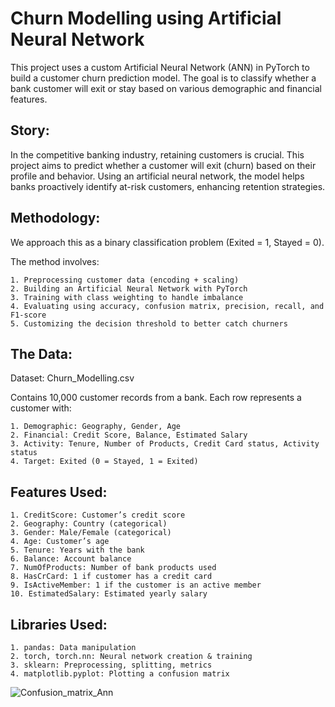 # Churn Modelling using Artificial Neural Network
This project uses a custom Artificial Neural Network (ANN) in PyTorch to build a customer churn prediction model. The goal is to classify whether a bank customer will exit or stay based on various demographic and financial features.

## Story:
In the competitive banking industry, retaining customers is crucial. This project aims to predict whether a customer will exit (churn) based on their profile and behavior. Using an artificial neural network, the model helps banks proactively identify at-risk customers, enhancing retention strategies.

## Methodology:
We approach this as a binary classification problem (Exited = 1, Stayed = 0).

The method involves:
    
    1. Preprocessing customer data (encoding + scaling)
    2. Building an Artificial Neural Network with PyTorch
    3. Training with class weighting to handle imbalance
    4. Evaluating using accuracy, confusion matrix, precision, recall, and F1-score
    5. Customizing the decision threshold to better catch churners

## The Data:
Dataset: Churn_Modelling.csv
  
  Contains 10,000 customer records from a bank.
  Each row represents a customer with:
    
    1. Demographic: Geography, Gender, Age
    2. Financial: Credit Score, Balance, Estimated Salary
    3. Activity: Tenure, Number of Products, Credit Card status, Activity status
    4. Target: Exited (0 = Stayed, 1 = Exited)

## Features Used:

    1. CreditScore:	Customer’s credit score
    2. Geography: Country (categorical)
    3. Gender: Male/Female (categorical)
    4. Age: Customer’s age
    5. Tenure: Years with the bank
    6. Balance: Account balance
    7. NumOfProducts: Number of bank products used
    8. HasCrCard: 1 if customer has a credit card
    9. IsActiveMember: 1 if the customer is an active member
    10. EstimatedSalary: Estimated yearly salary

## Libraries Used:

    1. pandas: Data manipulation
    2. torch, torch.nn: Neural network creation & training
    3. sklearn:	Preprocessing, splitting, metrics
    4. matplotlib.pyplot: Plotting a confusion matrix



![Confusion_matrix_Ann](https://github.com/user-attachments/assets/533cc6be-bdc4-4686-92e0-bacfc25ae849)

